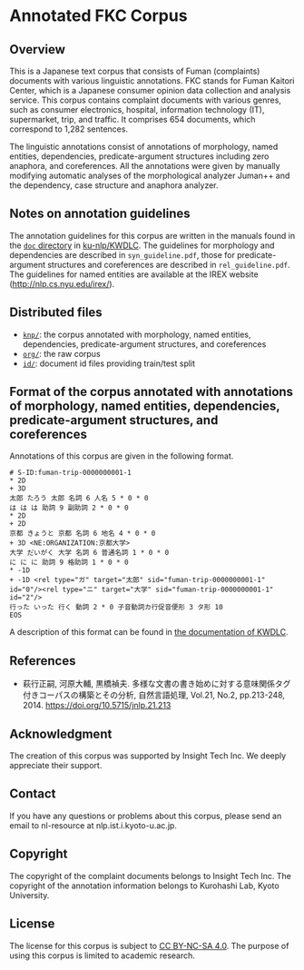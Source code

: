 # Annotated FKC Corpus

## Overview

This is a Japanese text corpus that consists of Fuman (complaints) documents with various linguistic annotations. FKC stands for Fuman Kaitori Center, which is a Japanese consumer opinion data collection and analysis service. This corpus contains complaint documents with various genres, such as consumer electronics, hospital, information technology (IT), supermarket, trip, and traffic. It comprises 654 documents, which correspond to 1,282 sentences.

The linguistic annotations consist of annotations of morphology, named entities, dependencies, predicate-argument structures including zero anaphora, and coreferences. All the annotations were given by manually modifying automatic analyses of the morphological analyzer Juman++ and the dependency, case structure and anaphora analyzer.

## Notes on annotation guidelines

The annotation guidelines for this corpus are written in the manuals found in the [`doc` directory](https://github.com/ku-nlp/KWDLC/tree/master/doc) in [ku-nlp/KWDLC](https://github.com/ku-nlp/KWDLC/).
The guidelines for morphology and dependencies are described in `syn_guideline.pdf`, those for predicate-argument structures and coreferences are described in `rel_guideline.pdf`.
The guidelines for named entities are available at the IREX website (<http://nlp.cs.nyu.edu/irex/>).

## Distributed files

- [`knp/`](./knp): the corpus annotated with morphology, named entities, dependencies, predicate-argument structures, and coreferences
- [`org/`](./org): the raw corpus
- [`id/`](./id): document id files providing train/test split

## Format of the corpus annotated with annotations of morphology, named entities, dependencies, predicate-argument structures, and coreferences

Annotations of this corpus are given in the following format.

```text
# S-ID:fuman-trip-0000000001-1
* 2D
+ 3D
太郎 たろう 太郎 名詞 6 人名 5 * 0 * 0
は は は 助詞 9 副助詞 2 * 0 * 0
* 2D
+ 2D
京都 きょうと 京都 名詞 6 地名 4 * 0 * 0
+ 3D <NE:ORGANIZATION:京都大学>
大学 だいがく 大学 名詞 6 普通名詞 1 * 0 * 0
に に に 助詞 9 格助詞 1 * 0 * 0
* -1D
+ -1D <rel type="ガ" target="太郎" sid="fuman-trip-0000000001-1" id="0"/><rel type="ニ" target="大学" sid="fuman-trip-0000000001-1" id="2"/>
行った いった 行く 動詞 2 * 0 子音動詞カ行促音便形 3 タ形 10
EOS
```

A description of this format can be found in [the documentation of KWDLC](https://github.com/ku-nlp/KWDLC#format-of-the-corpus-annotated-with-annotations-of-morphology-named-entities-dependencies-predicate-argument-structures-and-coreferences).

## References

- 萩行正嗣, 河原大輔, 黒橋禎夫. 多様な文書の書き始めに対する意味関係タグ付きコーパスの構築とその分析, 自然言語処理, Vol.21, No.2, pp.213-248, 2014.
<https://doi.org/10.5715/jnlp.21.213>

## Acknowledgment

The creation of this corpus was supported by Insight Tech Inc. We deeply appreciate their support.

## Contact

If you have any questions or problems about this corpus, please send an email to nl-resource at nlp.ist.i.kyoto-u.ac.jp.

## Copyright

The copyright of the complaint documents belongs to Insight Tech Inc.
The copyright of the annotation information belongs to Kurohashi Lab, Kyoto University.

## License

The license for this corpus is subject to [CC BY-NC-SA 4.0](https://creativecommons.org/licenses/by-nc-sa/4.0/).
The purpose of using this corpus is limited to academic research.
